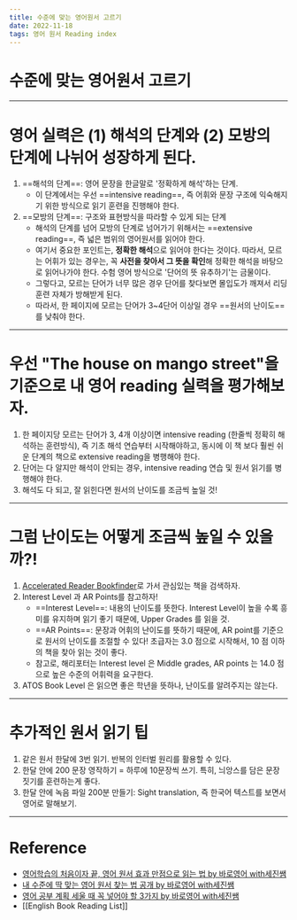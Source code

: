 ```yaml
---
title: 수준에 맞는 영어원서 고르기
date: 2022-11-18
tags: 영어 원서 Reading index
---
```


# 수준에 맞는 영어원서 고르기

---
# 영어 실력은 (1) 해석의 단계와 (2) 모방의 단계에 나뉘어 성장하게 된다.

1. ==해석의 단계==: 영어 문장을 한글말로 '정확하게 해석'하는 단계. 
	- 이 단계에서는 우선 ==intensive reading==, 즉 어휘와 문장 구조에 익숙해지기 위한 방식으로 읽기 훈련을 진행해야 한다. 
2. ==모방의 단계==: 구조와 표현방식을 따라할 수 있게 되는 단계
	- 해석의 단계를 넘어 모방의 단계로 넘어가기 위해서는 ==extensive reading==, 즉 넓은 범위의 영어원서를 읽어야 한다. 
	- 여기서 중요한 포인트는, **정확한 해석**으로 읽어야 한다는 것이다. 따라서, 모르는 어휘가 있는 경우는, 꼭 **사전을 찾아서 그 뜻을 확인**해 정확한 해석을 바탕으로 읽어나가야 한다. 수험 영어 방식으로 '단어의 뜻 유추하기'는 금물이다.
	- 그렇다고, 모르는 단어가 너무 많은 경우 단어를 찾다보면 몰입도가 깨져서 리딩 훈련 자체가 방해받게 된다.
	- 따라서, 한 페이지에 모르는 단어가 3~4단어 이상일 경우 ==원서의 난이도==를 낮춰야 한다.

---

# 우선  "The house on mango street"을 기준으로 내 영어 reading 실력을 평가해보자.

1. 한 페이지당 모르는 단어가 3, 4개 이상이면 intensive reading (한줄씩 정확히 해석하는 훈련방식), 즉 기초 해석 연습부터 시작해야하고, 동시에 이 책 보다 훨씬 쉬운 단계의 책으로 extensive reading을 병행해야 한다.
2. 단어는 다 알지만 해석이 안되는 경우, intensive reading 연습 및 원서 읽기를 병행해야 한다.
3. 해석도 다 되고, 잘 읽힌다면 원서의 난이도를 조금씩 높일 것!

---

# 그럼 난이도는 어떻게 조금씩 높일 수 있을까?!

1. [Accelerated Reader Bookfinder](https://www.arbookfind.com/default.aspx)로 가서 관심있는 책을 검색하자.
2. Interest Level 과 AR Points를 참고하자!
	- ==Interest Level==: 내용의 난이도를 뜻한다. Interest Level이 높을 수록 흥미를 유지하며 읽기 좋기 때문에, Upper Grades 를 읽을 것.
	- ==AR Points==: 문장과 어휘의 난이도를 뜻하기 때문에, AR point를 기준으로 원서의 난이도를 조절할 수 있다! 초급자는 3.0 점으로 시작해서, 10 점 이하의 책을 찾아 읽는 것이 좋다.
	- 참고로, 해리포터는 Interest level 은 Middle grades, AR points 는 14.0 점으로 높은 수준의 어휘력을 요구한다. 
3. ATOS Book Level 은 읽으면 좋은 학년을 뜻하나, 난이도를 알려주지는 않는다.

---

# 추가적인 원서 읽기 팁

1. 같은 원서 한달에 3번 읽기. 반복의 인터벌 원리를 활용할 수 있다. 
2. 한달 안에 200 문장 영작하기 = 하루에 10문장씩 쓰기. 특히, 늬앙스를 담은 문장 짓기를 훈련하는게 좋다.
3. 한달 안에 녹음 파일 200분 만들기: Sight translation, 즉 한국어 텍스트를 보면서 영어로 말해보기. 

---
# Reference

- [영어학습의 처음이자 끝, 영어 원서 효과 만점으로 읽는 법 by 바로영어 with세진쌤](https://youtu.be/ntqtBe-OzWc)
- [내 수준에 딱 맞는 영어 원서 찾는 법 공개 by 바로영어 with세진쌤](https://youtu.be/MsXTbyVCi20)
- [영어 공부 계획 세울 때 꼭 넣어야 할 3가지 by 바로영어 with세진쌤](https://youtu.be/FP3MR6YbOf8)
- [[English Book Reading List]]
